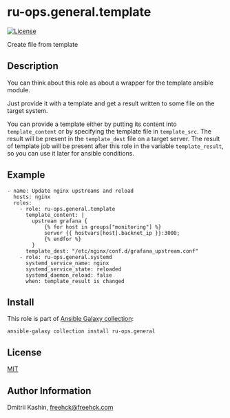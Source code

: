 ru-ops.general.template
=========

[![License](https://img.shields.io/badge/license-MIT%20License-brightgreen.svg)](https://opensource.org/licenses/MIT)

Create file from template

Description
-----------

You can think about this role as about a wrapper for the template ansible module.

Just provide it with a template and get a result written to some file on the target system.

You can provide a template either by putting its content into `template_content` or by specifying the template file in `template_src`. The result will be present in the `template_dest` file on a target server. The result of template job will be present after this role in the variable `template_result`, so you can use it later for ansible conditions.

Example
-------
```
- name: Update nginx upstreams and reload
  hosts: nginx
  roles:
    - role: ru-ops.general.template
      template_content: |
        upstream grafana {
            {% for host in groups["monitoring"] %}
            server {{ hostvars[host].backnet_ip }}:3000;
            {% endfor %}
        }
      template_dest: "/etc/nginx/conf.d/grafana_upstream.conf"
    - role: ru-ops.general.systemd
      systemd_service_name: nginx
      systemd_service_state: reloaded
      systemd_daemon_reload: false
      when: template_result is changed
```

Install
-------

This role is part of [Ansible Galaxy collection](https://galaxy.ansible.com/ru-ops/general):

`ansible-galaxy collection install ru-ops.general`

License
-------

[MIT](./LICENSE)

Author Information
------------------

Dmitrii Kashin, <freehck@freehck.com>
